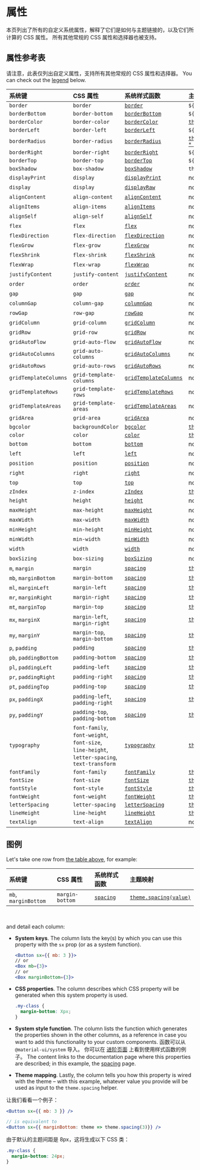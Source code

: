 # 属性

<p class="description">本页列出了所有的自定义系统属性，解释了它们是如何与主题链接的，以及它们所计算的 CSS 属性。 所有其他常规的 CSS 属性和选择器也被支持。</p>

## 属性参考表

请注意，此表仅列出自定义属性，支持所有其他常规的 CSS 属性和选择器。 You can check out the [legend](/system/properties/#legend) below.

| 系统键                   | CSS 属性                                                                                       | 系统样式函数                                                       | 主题映射                                                                                    |
|:--------------------- |:-------------------------------------------------------------------------------------------- |:------------------------------------------------------------ |:--------------------------------------------------------------------------------------- |
| `border`              | `border`                                                                                     | [`border`](/system/borders/#border)                          | `${value}px solid`                                                                      |
| `borderBottom`        | `border-bottom`                                                                              | [`borderBottom`](/system/borders/#border)                    | `${value}px solid`                                                                      |
| `borderColor`         | `border-color`                                                                               | [`borderColor`](/system/borders/#border-color)               | [`theme.palette[value]`](/customization/default-theme/?expand-path=$.palette)           |
| `borderLeft`          | `border-left`                                                                                | [`borderLeft`](/system/borders/#border)                      | `${value}px solid`                                                                      |
| `borderRadius`        | `border-radius`                                                                              | [`borderRadius`](/system/borders/#border-radius)             | [`theme.shape.borderRadius * value`](/customization/default-theme/?expand-path=$.shape) |
| `borderRight`         | `border-right`                                                                               | [`borderRight`](/system/borders/#border)                     | `${value}px solid`                                                                      |
| `borderTop`           | `border-top`                                                                                 | [`borderTop`](/system/borders/#border)                       | `${value}px solid`                                                                      |
| `boxShadow`           | `box-shadow`                                                                                 | [`boxShadow`](/system/shadows/)                              | `theme.shadows[value]`                                                                  |
| `displayPrint`        | `display`                                                                                    | [`displayPrint`](/system/display/#display-in-print)          | none                                                                                    |
| `display`             | `display`                                                                                    | [`displayRaw`](/system/display/)                             | none                                                                                    |
| `alignContent`        | `align-content`                                                                              | [`alignContent`](/system/flexbox/#align-content)             | none                                                                                    |
| `alignItems`          | `align-items`                                                                                | [`alignItems`](/system/flexbox/#align-items)                 | none                                                                                    |
| `alignSelf`           | `align-self`                                                                                 | [`alignSelf`](/system/flexbox/#align-self)                   | none                                                                                    |
| `flex`                | `flex`                                                                                       | [`flex`](/system/flexbox/)                                   | none                                                                                    |
| `flexDirection`       | `flex-direction`                                                                             | [`flexDirection`](/system/flexbox/#flex-direction)           | none                                                                                    |
| `flexGrow`            | `flex-grow`                                                                                  | [`flexGrow`](/system/flexbox/#flex-grow)                     | none                                                                                    |
| `flexShrink`          | `flex-shrink`                                                                                | [`flexShrink`](/system/flexbox/#flex-shrink)                 | none                                                                                    |
| `flexWrap`            | `flex-wrap`                                                                                  | [`flexWrap`](/system/flexbox/#flex-wrap)                     | none                                                                                    |
| `justifyContent`      | `justify-content`                                                                            | [`justifyContent`](/system/flexbox/#justify-content)         | none                                                                                    |
| `order`               | `order`                                                                                      | [`order`](/system/flexbox/#order)                            | none                                                                                    |
| `gap`                 | `gap`                                                                                        | [`gap`](/system/grid/#gap)                                   | none                                                                                    |
| `columnGap`           | `column-gap`                                                                                 | [`columnGap`](/system/grid/#row-gap-amp-column-gap)          | none                                                                                    |
| `rowGap`              | `row-gap`                                                                                    | [`rowGap`](/system/grid/#row-gap-amp-column-gap)             | none                                                                                    |
| `gridColumn`          | `grid-column`                                                                                | [`gridColumn`](/system/grid/#grid-column)                    | none                                                                                    |
| `gridRow`             | `grid-row`                                                                                   | [`gridRow`](/system/grid/#grid-row)                          | none                                                                                    |
| `gridAutoFlow`        | `grid-auto-flow`                                                                             | [`gridAutoFlow`](/system/grid/#grid-auto-flow)               | none                                                                                    |
| `gridAutoColumns`     | `grid-auto-columns`                                                                          | [`gridAutoColumns`](/system/grid/#grid-auto-columns)         | none                                                                                    |
| `gridAutoRows`        | `grid-auto-rows`                                                                             | [`gridAutoRows`](/system/grid/#grid-auto-rows)               | none                                                                                    |
| `gridTemplateColumns` | `grid-template-columns`                                                                      | [`gridTemplateColumns`](/system/grid/#grid-template-columns) | none                                                                                    |
| `gridTemplateRows`    | `grid-template-rows`                                                                         | [`gridTemplateRows`](/system/grid/#grid-template-rows)       | none                                                                                    |
| `gridTemplateAreas`   | `grid-template-areas`                                                                        | [`gridTemplateAreas`](/system/grid/#grid-template-areas)     | none                                                                                    |
| `gridArea`            | `grid-area`                                                                                  | [`gridArea`](/system/grid/#grid-area)                        | none                                                                                    |
| `bgcolor`             | `backgroundColor`                                                                            | [`bgcolor`](/system/palette/#background-color)               | [`theme.palette[value]`](/customization/default-theme/?expand-path=$.palette)           |
| `color`               | `color`                                                                                      | [`color`](/system/palette/#color)                            | [`theme.palette[value]`](/customization/default-theme/?expand-path=$.palette)           |
| `bottom`              | `bottom`                                                                                     | [`bottom`](/system/positions/)                               | none                                                                                    |
| `left`                | `left`                                                                                       | [`left`](/system/positions/)                                 | none                                                                                    |
| `position`            | `position`                                                                                   | [`position`](/system/positions/)                             | none                                                                                    |
| `right`               | `right`                                                                                      | [`right`](/system/positions/)                                | none                                                                                    |
| `top`                 | `top`                                                                                        | [`top`](/system/positions/)                                  | none                                                                                    |
| `zIndex`              | `z-index`                                                                                    | [`zIndex`](/system/positions/#z-index)                       | [`theme.zIndex[value]`](/customization/default-theme/?expand-path=$.zIndex)             |
| `height`              | `height`                                                                                     | [`height`](/system/sizing/#height)                           | none                                                                                    |
| `maxHeight`           | `max-height`                                                                                 | [`maxHeight`](/system/sizing/)                               | none                                                                                    |
| `maxWidth`            | `max-width`                                                                                  | [`maxWidth`](/system/sizing/)                                | none                                                                                    |
| `minHeight`           | `min-height`                                                                                 | [`minHeight`](/system/sizing/)                               | none                                                                                    |
| `minWidth`            | `min-width`                                                                                  | [`minWidth`](/system/sizing/)                                | none                                                                                    |
| `width`               | `width`                                                                                      | [`width`](/system/sizing/#width)                             | none                                                                                    |
| `boxSizing`           | `box-sizing`                                                                                 | [`boxSizing`](/system/sizing/)                               | none                                                                                    |
| `m`, `margin`         | `margin`                                                                                     | [`spacing`](/system/spacing/)                                | [`theme.spacing(value)`](/customization/default-theme/?expand-path=$.spacing)           |
| `mb`, `marginBottom`  | `margin-bottom`                                                                              | [`spacing`](/system/spacing/)                                | [`theme.spacing(value)`](/customization/default-theme/?expand-path=$.spacing)           |
| `ml`, `marginLeft`    | `margin-left`                                                                                | [`spacing`](/system/spacing/)                                | [`theme.spacing(value)`](/customization/default-theme/?expand-path=$.spacing)           |
| `mr`, `marginRight`   | `margin-right`                                                                               | [`spacing`](/system/spacing/)                                | [`theme.spacing(value)`](/customization/default-theme/?expand-path=$.spacing)           |
| `mt`, `marginTop`     | `margin-top`                                                                                 | [`spacing`](/system/spacing/)                                | [`theme.spacing(value)`](/customization/default-theme/?expand-path=$.spacing)           |
| `mx`, `marginX`       | `margin-left`, `margin-right`                                                                | [`spacing`](/system/spacing/)                                | [`theme.spacing(value)`](/customization/default-theme/?expand-path=$.spacing)           |
| `my`, `marginY`       | `margin-top`, `margin-bottom`                                                                | [`spacing`](/system/spacing/)                                | [`theme.spacing(value)`](/customization/default-theme/?expand-path=$.spacing)           |
| `p`, `padding`        | `padding`                                                                                    | [`spacing`](/system/spacing/)                                | [`theme.spacing(value)`](/customization/default-theme/?expand-path=$.spacing)           |
| `pb`, `paddingBottom` | `padding-bottom`                                                                             | [`spacing`](/system/spacing/)                                | [`theme.spacing(value)`](/customization/default-theme/?expand-path=$.spacing)           |
| `pl`, `paddingLeft`   | `padding-left`                                                                               | [`spacing`](/system/spacing/)                                | [`theme.spacing(value)`](/customization/default-theme/?expand-path=$.spacing)           |
| `pr`, `paddingRight`  | `padding-right`                                                                              | [`spacing`](/system/spacing/)                                | [`theme.spacing(value)`](/customization/default-theme/?expand-path=$.spacing)           |
| `pt`, `paddingTop`    | `padding-top`                                                                                | [`spacing`](/system/spacing/)                                | [`theme.spacing(value)`](/customization/default-theme/?expand-path=$.spacing)           |
| `px`, `paddingX`      | `padding-left`, `padding-right`                                                              | [`spacing`](/system/spacing/)                                | [`theme.spacing(value)`](/customization/default-theme/?expand-path=$.spacing)           |
| `py`, `paddingY`      | `padding-top`, `padding-bottom`                                                              | [`spacing`](/system/spacing/)                                | [`theme.spacing(value)`](/customization/default-theme/?expand-path=$.spacing)           |
| `typography`          | `font-family`, `font-weight`, `font-size`, `line-height`, `letter-spacing`, `text-transform` | [`typography`](/system/typography/#variant)                  | [`theme.typography[value]`](/customization/default-theme/?expand-path=$.typography)     |
| `fontFamily`          | `font-family`                                                                                | [`fontFamily`](/system/typography/#font-family)              | [`theme.typography[value]`](/customization/default-theme/?expand-path=$.typography)     |
| `fontSize`            | `font-size`                                                                                  | [`fontSize`](/system/typography/#font-size)                  | [`theme.typography[value]`](/customization/default-theme/?expand-path=$.typography)     |
| `fontStyle`           | `font-style`                                                                                 | [`fontStyle`](/system/typography/#font-style)                | [`theme.typography[value]`](/customization/default-theme/?expand-path=$.typography)     |
| `fontWeight`          | `font-weight`                                                                                | [`fontWeight`](/system/typography/#font-weight)              | [`theme.typography[value]`](/customization/default-theme/?expand-path=$.typography)     |
| `letterSpacing`       | `letter-spacing`                                                                             | [`letterSpacing`](/system/typography/#letter-spacing)        | [`theme.typography[value]`](/customization/default-theme/?expand-path=$.typography)     |
| `lineHeight`          | `line-height`                                                                                | [`lineHeight`](/system/typography/#line-height)              | [`theme.typography[value]`](/customization/default-theme/?expand-path=$.typography)     |
| `textAlign`           | `text-align`                                                                                 | [`textAlign`](/system/typography/#text-alignment)            | none                                                                                    |

## 图例

Let's take one row from [the table above](#properties-reference-table), for example:

| 系统键                  | CSS 属性          | 系统样式函数                        | 主题映射                                                                          |
|:-------------------- |:--------------- |:----------------------------- |:----------------------------------------------------------------------------- |
| `mb`, `marginBottom` | `margin-bottom` | [`spacing`](/system/spacing/) | [`theme.spacing(value)`](/customization/default-theme/?expand-path=$.spacing) |

<br />

and detail each column:

- **System keys**. The column lists the key(s) by which you can use this property with the `sx` prop (or as a system function).

  ```jsx
  <Button sx={{ mb: 3 }}>
  // or
  <Box mb={3}>
  // or
  <Box marginBottom={3}>
  ```

- **CSS properties**. The column describes which CSS property will be generated when this system property is used.

  ```css
  .my-class {
    margin-bottom: Xpx;
  }
  ```

- **System style function**. The column lists the function which generates the properties shown in the other columns, as a reference in case you want to add this functionality to your custom components. 函数可以从 `@material-ui/system` 导入。 你可以在 [进阶页面](/system/advanced/#using-standalone-system-utilities) 上看到使用样式函数的例子。 The content links to the documentation page where this properties are described; in this example, the [spacing](/system/spacing/) page.

- **Theme mapping**. Lastly, the column tells you how this property is wired with the theme – with this example, whatever value you provide will be used as input to the `theme.spacing` helper.

让我们看看一个例子：

```jsx
<Button sx={{ mb: 3 }} />

// is equivalent to
<Button sx={{ marginBottom: theme => theme.spacing(3)}} />
```

由于默认的主题间距是 8px，这将生成以下 CSS 类：

```css
.my-class {
  margin-bottom: 24px;
}
```
